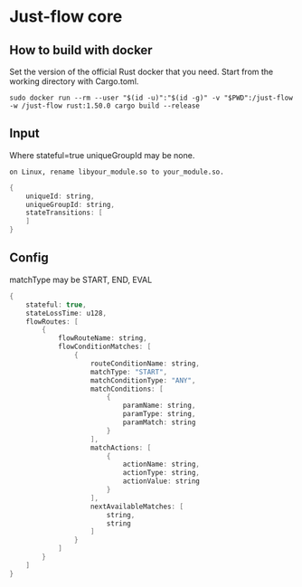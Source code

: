 # Just-flow core

## How to build with docker
Set the version of the official Rust docker that you need. Start from the working directory with Cargo.toml.
```shell
sudo docker run --rm --user "$(id -u)":"$(id -g)" -v "$PWD":/just-flow -w /just-flow rust:1.50.0 cargo build --release
```

## Input
Where stateful=true uniqueGroupId may be none.
```shell
on Linux, rename libyour_module.so to your_module.so.
```

```java
{
	uniqueId: string,
	uniqueGroupId: string,
	stateTransitions: [
	]
}
```


## Config
matchType may be START, END, EVAL

```java
{
	stateful: true,
	stateLossTime: u128,
	flowRoutes: [
		{
			flowRouteName: string,
			flowConditionMatches: [
				{
					routeConditionName: string,
					matchType: "START",
					matchConditionType: "ANY",
					matchConditions: [
						{
							paramName: string,
							paramType: string,
							paramMatch: string
						}
					],
					matchActions: [
						{
							actionName: string,
							actionType: string,
							actionValue: string
						}
					],
					nextAvailableMatches: [
						string,
						string
					]
				}
			]
		}
	]
}						
```
